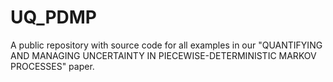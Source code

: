 # UQ_PDMP
A public repository with source code for all examples in our "QUANTIFYING AND MANAGING UNCERTAINTY IN PIECEWISE-DETERMINISTIC MARKOV PROCESSES" paper.
